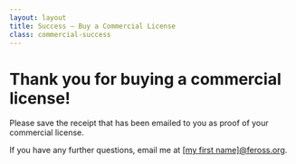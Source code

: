 ```yaml
---
layout: layout
title: Success – Buy a Commercial License
class: commercial-success
---
```


# Thank you for buying a commercial license!

Please save the receipt that has been emailed to you as proof of your commercial license.

If you have any further questions, email me at <a href="mailto:">[my first name]@feross.org</a>.
